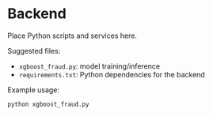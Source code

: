 # Backend

Place Python scripts and services here.

Suggested files:
- `xgboost_fraud.py`: model training/inference
- `requirements.txt`: Python dependencies for the backend

Example usage:
```sh
python xgboost_fraud.py
```

